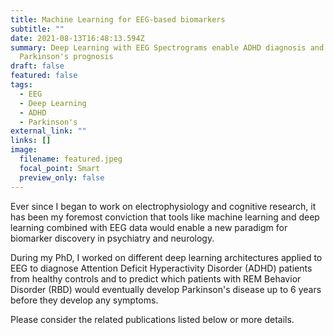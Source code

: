 ```yaml
---
title: Machine Learning for EEG-based biomarkers
subtitle: ""
date: 2021-08-13T16:48:13.594Z
summary: Deep Learning with EEG Spectrograms enable ADHD diagnosis and
  Parkinson's prognosis
draft: false
featured: false
tags:
  - EEG
  - Deep Learning
  - ADHD
  - Parkinson's
external_link: ""
links: []
image:
  filename: featured.jpeg
  focal_point: Smart
  preview_only: false
---
```

Ever since I began to work on electrophysiology and cognitive research, it has been my foremost conviction that tools like machine learning and deep learning combined with EEG data would enable a new paradigm for biomarker discovery in psychiatry and neurology.

During my PhD, I worked on different deep learning architectures applied to EEG to diagnose Attention Deficit Hyperactivity Disorder (ADHD) patients from healthy controls and to predict which patients with REM Behavior Disorder (RBD) would eventually develop Parkinson's disease up to 6 years before they develop any symptoms.

Please consider the related publications listed below or more details.
